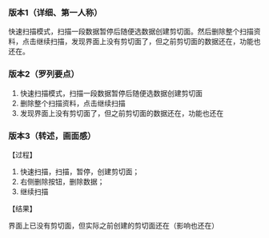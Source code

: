 ### 版本1（详细、第一人称）

​    快速扫描模式，扫描一段数据暂停后随便选数据创建剪切面。然后删除整个扫描资料，点击继续扫描，发现界面上没有剪切面了，但之前剪切面的数据还在，功能也还在。



### 版本2（罗列要点）

1. 快速扫描模式，扫描一段数据暂停后随便选数据创建剪切面
2. 删除整个扫描资料，点击继续扫描
3. 发现界面上没有剪切面了，但之前剪切面的数据还在，功能也还在



### 版本3（转述，画面感）

【过程】

1. 快速扫描，扫描，暂停，创建剪切面；
2. 右侧删除按钮，删除数据；
3. 继续扫描

【结果】

界面上已没有剪切面，但实际之前创建的剪切面还在（影响也还在）